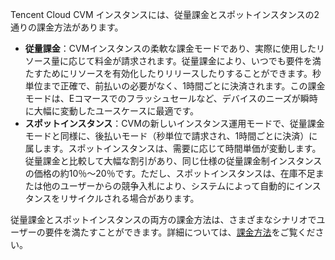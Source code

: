 Tencent Cloud CVM インスタンスには、従量課金とスポットインスタンスの2通りの課金方法があります。
-  **従量課金**：CVMインスタンスの柔軟な課金モードであり、実際に使用したリソース量に応じて料金が請求されます。従量課金により、いつでも要件を満たすためにリソースを有効化したりリリースしたりすることができます。秒単位まで正確で、前払いの必要がなく、1時間ごとに決済されます。この課金モードは、Eコマースでのフラッシュセールなど、デバイスのニーズが瞬時に大幅に変動したユースケースに最適です。
-  **スポットインスタンス**：CVMの新しいインスタンス運用モードで、従量課金モードと同様に、後払いモード（秒単位で請求され、1時間ごとに決済）に属します。スポットインスタンスは、需要に応じて時間単価が変動します。従量課金と比較して大幅な割引があり、同じ仕様の従量課金制インスタンスの価格の約10％～20％です。ただし、スポットインスタンスは、在庫不足または他のユーザーからの競争入札により、システムによって自動的にインスタンスをリサイクルされる場合があります。

従量課金とスポットインスタンスの両方の課金方法は、さまざまなシナリオでユーザーの要件を満たすことができます。詳細については、[課金方法](https://intl.cloud.tencent.com/document/product/213/2180)をご覧ください。

